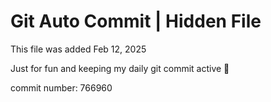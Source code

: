 # Git Auto Commit | Hidden File

This file was added Feb 12, 2025

Just for fun and keeping my daily git commit active 🤪

commit number: 766960
